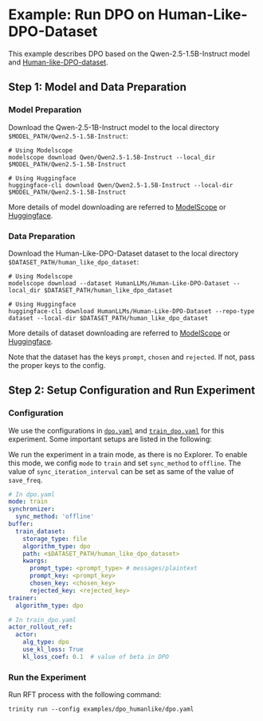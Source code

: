 # Example: Run DPO on Human-Like-DPO-Dataset

This example describes DPO based on the Qwen-2.5-1.5B-Instruct model and [Human-like-DPO-dataset](https://huggingface.co/datasets/HumanLLMs/Human-Like-DPO-Dataset).

## Step 1: Model and Data Preparation

### Model Preparation

Download the Qwen-2.5-1B-Instruct model to the local directory `$MODEL_PATH/Qwen2.5-1.5B-Instruct`:

```shell
# Using Modelscope
modelscope download Qwen/Qwen2.5-1.5B-Instruct --local_dir $MODEL_PATH/Qwen2.5-1.5B-Instruct

# Using Huggingface
huggingface-cli download Qwen/Qwen2.5-1.5B-Instruct --local-dir $MODEL_PATH/Qwen2.5-1.5B-Instruct
```

More details of model downloading are referred to [ModelScope](https://modelscope.cn/docs/models/download) or [Huggingface](https://huggingface.co/docs/huggingface_hub/main/en/guides/cli).

### Data Preparation

Download the Human-Like-DPO-Dataset dataset to the local directory `$DATASET_PATH/human_like_dpo_dataset`:

```shell
# Using Modelscope
modelscope download --dataset HumanLLMs/Human-Like-DPO-Dataset --local_dir $DATASET_PATH/human_like_dpo_dataset

# Using Huggingface
huggingface-cli download HumanLLMs/Human-Like-DPO-Dataset --repo-type dataset --local-dir $DATASET_PATH/human_like_dpo_dataset
```

More details of dataset downloading are referred to [ModelScope](https://modelscope.cn/docs/datasets/download) or [Huggingface](https://huggingface.co/docs/huggingface_hub/main/en/guides/cli#download-a-dataset-or-a-space).

Note that the dataset has the keys `prompt`, `chosen` and `rejected`. If not, pass the proper keys to the config.

## Step 2: Setup Configuration and Run Experiment

### Configuration

We use the configurations in [`dpo.yaml`](../../../../examples/dpo_humanlike/dpo.yaml) and [`train_dpo.yaml`](../../../../examples/dpo_humanlike/train_dpo.yaml) for this experiment. Some important setups are listed in the following:

We run the experiment in a train mode, as there is no Explorer. To enable this mode, we config `mode` to `train` and set `sync_method` to `offline`. The value of `sync_iteration_interval` can be set as same of the value of `save_freq`.

```yaml
# In dpo.yaml
mode: train
synchronizer:
  sync_method: 'offline'
buffer:
  train_dataset:
    storage_type: file
    algorithm_type: dpo
    path: <$DATASET_PATH/human_like_dpo_dataset>
    kwargs:
      prompt_type: <prompt_type> # messages/plaintext
      prompt_key: <prompt_key>
      chosen_key: <chosen_key>
      rejected_key: <rejected_key>
trainer:
  algorithm_type: dpo

# In train_dpo.yaml
actor_rollout_ref:
  actor:
    alg_type: dpo
    use_kl_loss: True
    kl_loss_coef: 0.1  # value of beta in DPO
```

### Run the Experiment

Run RFT process with the following command:

```shell
trinity run --config examples/dpo_humanlike/dpo.yaml
```
